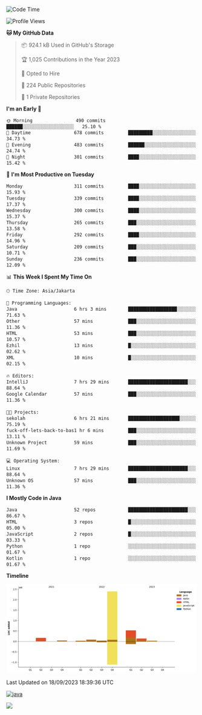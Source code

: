 <!--START_SECTION:waka-->
![Code Time](http://img.shields.io/badge/Code%20Time-2%2C244%20hrs%2031%20mins-blue)

![Profile Views](http://img.shields.io/badge/Profile%20Views-272-blue)

**🐱 My GitHub Data** 

> 📦 924.1 kB Used in GitHub's Storage 
 > 
> 🏆 1,025 Contributions in the Year 2023
 > 
> 💼 Opted to Hire
 > 
> 📜 224 Public Repositories 
 > 
> 🔑 1 Private Repositories 
 > 
**I'm an Early 🐤** 

```text
🌞 Morning                490 commits         ██████░░░░░░░░░░░░░░░░░░░   25.10 % 
🌆 Daytime                678 commits         █████████░░░░░░░░░░░░░░░░   34.73 % 
🌃 Evening                483 commits         ██████░░░░░░░░░░░░░░░░░░░   24.74 % 
🌙 Night                  301 commits         ████░░░░░░░░░░░░░░░░░░░░░   15.42 % 
```
📅 **I'm Most Productive on Tuesday** 

```text
Monday                   311 commits         ████░░░░░░░░░░░░░░░░░░░░░   15.93 % 
Tuesday                  339 commits         ████░░░░░░░░░░░░░░░░░░░░░   17.37 % 
Wednesday                300 commits         ████░░░░░░░░░░░░░░░░░░░░░   15.37 % 
Thursday                 265 commits         ███░░░░░░░░░░░░░░░░░░░░░░   13.58 % 
Friday                   292 commits         ████░░░░░░░░░░░░░░░░░░░░░   14.96 % 
Saturday                 209 commits         ███░░░░░░░░░░░░░░░░░░░░░░   10.71 % 
Sunday                   236 commits         ███░░░░░░░░░░░░░░░░░░░░░░   12.09 % 
```


📊 **This Week I Spent My Time On** 

```text
🕑︎ Time Zone: Asia/Jakarta

💬 Programming Languages: 
Java                     6 hrs 3 mins        ██████████████████░░░░░░░   71.63 % 
Other                    57 mins             ███░░░░░░░░░░░░░░░░░░░░░░   11.36 % 
HTML                     53 mins             ███░░░░░░░░░░░░░░░░░░░░░░   10.57 % 
Ezhil                    13 mins             █░░░░░░░░░░░░░░░░░░░░░░░░   02.62 % 
XML                      10 mins             █░░░░░░░░░░░░░░░░░░░░░░░░   02.15 % 

🔥 Editors: 
IntelliJ                 7 hrs 29 mins       ██████████████████████░░░   88.64 % 
Google Calendar          57 mins             ███░░░░░░░░░░░░░░░░░░░░░░   11.36 % 

🐱‍💻 Projects: 
sekolah                  6 hrs 21 mins       ███████████████████░░░░░░   75.19 % 
fuck-off-lets-back-to-bas1 hr 6 mins         ███░░░░░░░░░░░░░░░░░░░░░░   13.11 % 
Unknown Project          59 mins             ███░░░░░░░░░░░░░░░░░░░░░░   11.69 % 

💻 Operating System: 
Linux                    7 hrs 29 mins       ██████████████████████░░░   88.64 % 
Unknown OS               57 mins             ███░░░░░░░░░░░░░░░░░░░░░░   11.36 % 
```

**I Mostly Code in Java** 

```text
Java                     52 repos            ██████████████████████░░░   86.67 % 
HTML                     3 repos             █░░░░░░░░░░░░░░░░░░░░░░░░   05.00 % 
JavaScript               2 repos             █░░░░░░░░░░░░░░░░░░░░░░░░   03.33 % 
Python                   1 repo              ░░░░░░░░░░░░░░░░░░░░░░░░░   01.67 % 
Kotlin                   1 repo              ░░░░░░░░░░░░░░░░░░░░░░░░░   01.67 % 
```



**Timeline**

![Lines of Code chart](https://raw.githubusercontent.com/yeahbutstill/yeahbutstill/main/assets/bar_graph.png)


 Last Updated on 18/09/2023 18:39:36 UTC
<!--END_SECTION:waka-->
[<img src='https://dev.karakun.com/assets/posts/2018-09-16-jc-java-article/3duke_suspects.jpg' alt='java'>](https://github.com/yeahbutstill)
<!-- [<img src='https://cdn.jsdelivr.net/npm/simple-icons@3.0.1/icons/github.svg' alt='github' height='40'>](https://github.com/yeahbutstill)  [<img src='https://cdn.jsdelivr.net/npm/simple-icons@3.0.1/icons/java.svg' alt='java' height='40'>](rahasia)  [<img src='https://cdn.jsdelivr.net/npm/simple-icons@3.0.1/icons/spring.svg' alt='spring' height='40'>](rahasia)  [<img src='https://cdn.jsdelivr.net/npm/simple-icons@3.0.1/icons/docker.svg' alt='docker' height='40'>](rahasia)  [<img src='https://cdn.jsdelivr.net/npm/simple-icons@3.0.1/icons/postgresql.svg' alt='postgresql' height='40'>](rahasia)  [<img src='https://cdn.jsdelivr.net/npm/simple-icons@3.0.1/icons/linux.svg' alt='linux' height='40'>](rahasia) [<img src='https://cdn.jsdelivr.net/npm/simple-icons@3.0.1/icons/apachekafka.svg' alt='apachekafka' height='40'>](rahasia) -->   

[![](https://visitcount.itsvg.in/api?id=yeahbutstill&icon=0&color=0)](https://visitcount.itsvg.in)
